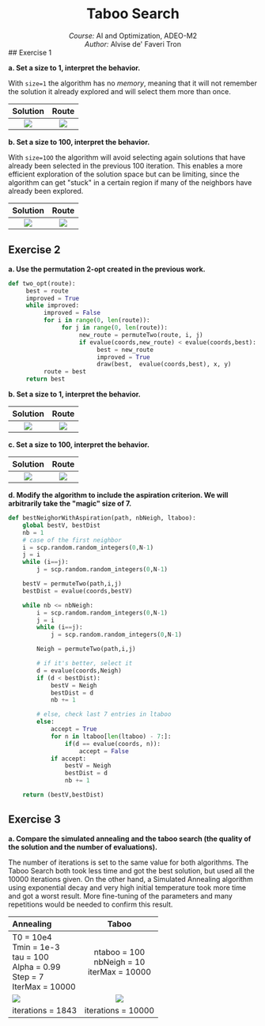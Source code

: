 <div style='text-align: center'> <h1>Taboo Search</h1> <i>Course:</i> AI and Optimization, ADEO-M2 <br/><i>Author:</i> Alvise de' Faveri Tron</div>
## Exercise 1

**a. Set a size to 1, interpret the behavior.**

With `size=1` the algorithm has no *memory*, meaning that it will not remember the solution it already explored and will select them more than once.

|                       Solution                        |                            Route                            |
| :---------------------------------------------------: | :---------------------------------------------------------: |
| ![](/data/Documents/Heuristics/Taboo/Taboo_basic.png) | ![](/data/Documents/Heuristics/Taboo/taboo_basic_route.png) |

**b. Set a size to 100, interpret the behavior.**

With `size=1OO` the algorithm will avoid selecting again solutions that have already been selected in the previous 100 iteration. This enables a more efficient exploration of the solution space but can be limiting, since the algorithm can get "stuck" in a certain region if many of the neighbors have already been explored.

|                      Solution                      |                          Route                           |
| :------------------------------------------------: | :------------------------------------------------------: |
| ![](/data/Documents/Heuristics/Taboo/taboo100.png) | ![](/data/Documents/Heuristics/Taboo/taboo100_route.png) |



## Exercise 2

**a. Use the permutation 2-opt created in the previous work.**

```python
def two_opt(route):
     best = route
     improved = True
     while improved:
          improved = False
          for i in range(0, len(route)):
               for j in range(0, len(route)):
                    new_route = permuteTwo(route, i, j)
                    if evalue(coords,new_route) < evalue(coords,best):
                         best = new_route
                         improved = True
                         draw(best,  evalue(coords,best), x, y)
          route = best
     return best
```



**b. Set a size to 1, interpret the behavior.**

|                       Solution                       |                           Route                            |
| :--------------------------------------------------: | :--------------------------------------------------------: |
| ![](/data/Documents/Heuristics/Taboo/2opt_nomem.png) | ![](/data/Documents/Heuristics/Taboo/2opt_nomem_route.png) |

**c. Set a size to 100, interpret the behavior.**

|                    Solution                    |                        Route                         |
| :--------------------------------------------: | :--------------------------------------------------: |
| ![](/data/Documents/Heuristics/Taboo/2opt.png) | ![](/data/Documents/Heuristics/Taboo/2opt_route.png) |

**d. Modify the algorithm to include the aspiration criterion. We will arbitrarily take the "magic" size of 7.**

```python
def bestNeighorWithAspiration(path, nbNeigh, ltaboo):
    global bestV, bestDist
    nb = 1
    # case of the first neighbor
    i = scp.random.random_integers(0,N-1)
    j = i
    while (i==j):
        j = scp.random.random_integers(0,N-1)

    bestV = permuteTwo(path,i,j)
    bestDist = evalue(coords,bestV)

    while nb <= nbNeigh:
        i = scp.random.random_integers(0,N-1)
        j = i
        while (i==j):
            j = scp.random.random_integers(0,N-1)

        Neigh = permuteTwo(path,i,j)

        # if it's better, select it
        d = evalue(coords,Neigh)
        if (d < bestDist):
            bestV = Neigh
            bestDist = d
            nb += 1

        # else, check last 7 entries in ltaboo
        else:
            accept = True
            for n in ltaboo[len(ltaboo) - 7:]:
                if(d == evalue(coords, n)):
                    accept = False
            if accept:
                bestV = Neigh
                bestDist = d
                nb += 1

    return (bestV,bestDist)
```



## Exercise 3

**a. Compare the simulated annealing and the taboo search (the quality of the solution and the number of evaluations).**

The number of iterations is set to the same value for both algorithms. The Taboo Search both took less time and got the best solution, but used all the 10000 iterations given. On the other hand, a Simulated Annealing algorithm using exponential decay and very high initial temperature took more time and got a worst result. More fine-tuning of the parameters and many repetitions would be needed to confirm this result.

| Annealing                                                    |                         Taboo                          |
| :----------------------------------------------------------- | :----------------------------------------------------: |
| T0 = 10e4<br />Tmin = 1e-3<br/>tau = 100<br/>Alpha = 0.99 <br/>Step = 7 <br/>IterMax = 10000 | ntaboo = 100<br/>nbNeigh = 10<br/>iterMax = 10000<br/> |
| ![](/data/Documents/Heuristics/Taboo/sa_confront.png)        | ![](/data/Documents/Heuristics/Taboo/taboo_100_10.png) |
| iterations = 1843 |  iterations = 10000 |

